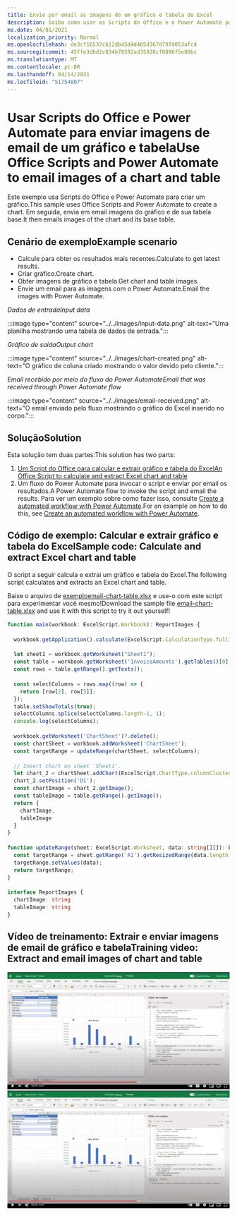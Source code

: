 ```yaml
---
title: Envie por email as imagens de um gráfico e tabela do Excel
description: Saiba como usar os Scripts do Office e o Power Automate para extrair e enviar por email as imagens de um gráfico e tabela do Excel.
ms.date: 04/01/2021
localization_priority: Normal
ms.openlocfilehash: de3cf16537cb12db45d4d465d367d797d053afc4
ms.sourcegitcommit: 45ffe3dbd2c834b78592ad35928cf8096f5e80bc
ms.translationtype: MT
ms.contentlocale: pt-BR
ms.lasthandoff: 04/14/2021
ms.locfileid: "51754807"
---
```

# <a name="use-office-scripts-and-power-automate-to-email-images-of-a-chart-and-table"></a><span data-ttu-id="46e5d-103">Usar Scripts do Office e Power Automate para enviar imagens de email de um gráfico e tabela</span><span class="sxs-lookup"><span data-stu-id="46e5d-103">Use Office Scripts and Power Automate to email images of a chart and table</span></span>

<span data-ttu-id="46e5d-104">Este exemplo usa Scripts do Office e Power Automate para criar um gráfico.</span><span class="sxs-lookup"><span data-stu-id="46e5d-104">This sample uses Office Scripts and Power Automate to create a chart.</span></span> <span data-ttu-id="46e5d-105">Em seguida, envia em email imagens do gráfico e de sua tabela base.</span><span class="sxs-lookup"><span data-stu-id="46e5d-105">It then emails images of the chart and its base table.</span></span>

## <a name="example-scenario"></a><span data-ttu-id="46e5d-106">Cenário de exemplo</span><span class="sxs-lookup"><span data-stu-id="46e5d-106">Example scenario</span></span>

* <span data-ttu-id="46e5d-107">Calcule para obter os resultados mais recentes.</span><span class="sxs-lookup"><span data-stu-id="46e5d-107">Calculate to get latest results.</span></span>
* <span data-ttu-id="46e5d-108">Criar gráfico.</span><span class="sxs-lookup"><span data-stu-id="46e5d-108">Create chart.</span></span>
* <span data-ttu-id="46e5d-109">Obter imagens de gráfico e tabela.</span><span class="sxs-lookup"><span data-stu-id="46e5d-109">Get chart and table images.</span></span>
* <span data-ttu-id="46e5d-110">Envie um email para as imagens com o Power Automate.</span><span class="sxs-lookup"><span data-stu-id="46e5d-110">Email the images with Power Automate.</span></span>

<span data-ttu-id="46e5d-111">_Dados de entrada_</span><span class="sxs-lookup"><span data-stu-id="46e5d-111">_Input data_</span></span>

:::image type="content" source="../../images/input-data.png" alt-text="Uma planilha mostrando uma tabela de dados de entrada.":::

<span data-ttu-id="46e5d-113">_Gráfico de saída_</span><span class="sxs-lookup"><span data-stu-id="46e5d-113">_Output chart_</span></span>

:::image type="content" source="../../images/chart-created.png" alt-text="O gráfico de coluna criado mostrando o valor devido pelo cliente.":::

<span data-ttu-id="46e5d-115">_Email recebido por meio do fluxo do Power Automate_</span><span class="sxs-lookup"><span data-stu-id="46e5d-115">_Email that was received through Power Automate flow_</span></span>

:::image type="content" source="../../images/email-received.png" alt-text="O email enviado pelo fluxo mostrando o gráfico do Excel inserido no corpo.":::

## <a name="solution"></a><span data-ttu-id="46e5d-117">Solução</span><span class="sxs-lookup"><span data-stu-id="46e5d-117">Solution</span></span>

<span data-ttu-id="46e5d-118">Esta solução tem duas partes:</span><span class="sxs-lookup"><span data-stu-id="46e5d-118">This solution has two parts:</span></span>

1. [<span data-ttu-id="46e5d-119">Um Script do Office para calcular e extrair gráfico e tabela do Excel</span><span class="sxs-lookup"><span data-stu-id="46e5d-119">An Office Script to calculate and extract Excel chart and table</span></span>](#sample-code-calculate-and-extract-excel-chart-and-table)
1. <span data-ttu-id="46e5d-120">Um fluxo do Power Automate para invocar o script e enviar por email os resultados.</span><span class="sxs-lookup"><span data-stu-id="46e5d-120">A Power Automate flow to invoke the script and email the results.</span></span> <span data-ttu-id="46e5d-121">Para ver um exemplo sobre como fazer isso, consulte [Create a automated workflow with Power Automate](../../tutorials/excel-power-automate-returns.md#create-an-automated-workflow-with-power-automate).</span><span class="sxs-lookup"><span data-stu-id="46e5d-121">For an example on how to do this, see [Create an automated workflow with Power Automate](../../tutorials/excel-power-automate-returns.md#create-an-automated-workflow-with-power-automate).</span></span>

## <a name="sample-code-calculate-and-extract-excel-chart-and-table"></a><span data-ttu-id="46e5d-122">Código de exemplo: Calcular e extrair gráfico e tabela do Excel</span><span class="sxs-lookup"><span data-stu-id="46e5d-122">Sample code: Calculate and extract Excel chart and table</span></span>

<span data-ttu-id="46e5d-123">O script a seguir calcula e extrai um gráfico e tabela do Excel.</span><span class="sxs-lookup"><span data-stu-id="46e5d-123">The following script calculates and extracts an Excel chart and table.</span></span>

<span data-ttu-id="46e5d-124">Baixe o arquivo de <a href="email-chart-table.xlsx"> exemploemail-chart-table.xlsx</a> e use-o com este script para experimentar você mesmo!</span><span class="sxs-lookup"><span data-stu-id="46e5d-124">Download the sample file <a href="email-chart-table.xlsx">email-chart-table.xlsx</a> and use it with this script to try it out yourself!</span></span>

```TypeScript
function main(workbook: ExcelScript.Workbook): ReportImages {

  workbook.getApplication().calculate(ExcelScript.CalculationType.full);
  
  let sheet1 = workbook.getWorksheet("Sheet1");
  const table = workbook.getWorksheet('InvoiceAmounts').getTables()[0];
  const rows = table.getRange().getTexts();

  const selectColumns = rows.map((row) => {
    return [row[2], row[5]];
  });
  table.setShowTotals(true);
  selectColumns.splice(selectColumns.length-1, 1);
  console.log(selectColumns);

  workbook.getWorksheet('ChartSheet')?.delete();
  const chartSheet = workbook.addWorksheet('ChartSheet');
  const targetRange = updateRange(chartSheet, selectColumns);

  // Insert chart on sheet 'Sheet1'.
  let chart_2 = chartSheet.addChart(ExcelScript.ChartType.columnClustered, targetRange);
  chart_2.setPosition('D1');
  const chartImage = chart_2.getImage();
  const tableImage = table.getRange().getImage();
  return {
    chartImage,
    tableImage
  }
}

function updateRange(sheet: ExcelScript.Worksheet, data: string[][]): ExcelScript.Range {
  const targetRange = sheet.getRange('A1').getResizedRange(data.length-1, data[0].length-1);
  targetRange.setValues(data);
  return targetRange;
}

interface ReportImages {
  chartImage: string
  tableImage: string
}
```

## <a name="training-video-extract-and-email-images-of-chart-and-table"></a><span data-ttu-id="46e5d-125">Vídeo de treinamento: Extrair e enviar imagens de email de gráfico e tabela</span><span class="sxs-lookup"><span data-stu-id="46e5d-125">Training video: Extract and email images of chart and table</span></span>

<span data-ttu-id="46e5d-126">[![Assista ao vídeo passo a passo sobre como extrair e enviar imagens de email de gráfico e tabela](../../images/charts-image-vid.jpg)](https://youtu.be/152GJyqc-Kw "Vídeo passo a passo sobre como extrair e enviar imagens de email de gráfico e tabela")</span><span class="sxs-lookup"><span data-stu-id="46e5d-126">[![Watch step-by-step video on how to extract and email images of chart and table](../../images/charts-image-vid.jpg)](https://youtu.be/152GJyqc-Kw "Step-by-step video on how to extract and email images of chart and table")</span></span>

